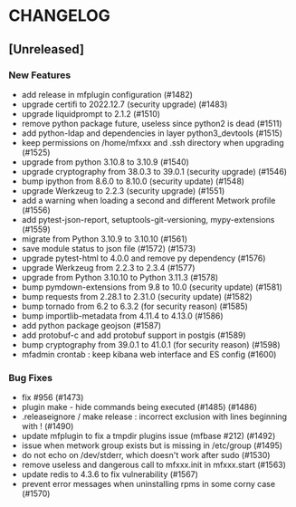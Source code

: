 # CHANGELOG

## [Unreleased]

### New Features

- add release in mfplugin configuration (#1482)
- upgrade certifi to 2022.12.7 (security upgrade) (#1483)
- upgrade liquidprompt to 2.1.2 (#1510)
- remove python package future, useless since python2 is dead (#1511)
- add python-ldap and dependencies in layer python3_devtools (#1515)
- keep permissions on /home/mfxxx and .ssh directory when upgrading (#1525)
- upgrade from python 3.10.8 to 3.10.9 (#1540)
- upgrade cryptography from 38.0.3 to 39.0.1 (security upgrade) (#1546)
- bump ipython from 8.6.0 to 8.10.0 (security update) (#1548)
- upgrade Werkzeug to 2.2.3 (security upgrade) (#1551)
- add a warning when loading a second and different Metwork profile (#1556)
- add pytest-json-report, setuptools-git-versioning, mypy-extensions (#1559)
- migrate from Python 3.10.9 to 3.10.10 (#1561)
- save module status to json file (#1572) (#1573)
- upgrade pytest-html to 4.0.0 and remove py dependency (#1576)
- upgrade Werkzeug from 2.2.3 to 2.3.4 (#1577)
- upgrade from Python 3.10.10 to Python 3.11.3 (#1578)
- bump pymdown-extensions from 9.8 to 10.0 (security update) (#1581)
- bump requests from 2.28.1 to 2.31.0 (security update) (#1582)
- bump tornado from 6.2 to 6.3.2 (for security reason) (#1585)
- bump importlib-metadata from 4.11.4 to 4.13.0 (#1586)
- add python package geojson (#1587)
- add protobuf-c and add protobuf support in postgis (#1589)
- bump cryptography from 39.0.1 to 41.0.1 (for security reason) (#1598)
- mfadmin crontab : keep kibana web interface and ES config (#1600)

### Bug Fixes

- fix #956 (#1473)
- plugin make - hide commands being executed (#1485) (#1486)
- .releaseignore / make release : incorrect exclusion with lines beginning with ! (#1490)
- update mfplugin to fix a tmpdir plugins issue (mfbase #212)  (#1492)
- issue when metwork group exists but is missing in /etc/group (#1495)
- do not echo on /dev/stderr, which doesn't work after sudo (#1530)
- remove useless and dangerous call to mfxxx.init in mfxxx.start (#1563)
- update redis to 4.3.6 to fix vulnerability (#1567)
- prevent error messages when uninstalling rpms in some corny case (#1570)


